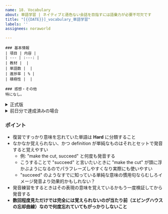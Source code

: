 ```yaml
---
name: 18. Vocabulary
about: 単語学習 | ネイティブと遜色ない会話を目指すには語彙力が必要不可欠です
title: "[{{DATE}}]_vocabulary_単語学習"
labels: ''
assignees: noraworld

---
```


```
### 基本情報
| 項目 | 内容 |
| --- | :---: |
| 教材 |  |
| 単語数 |  |
| 進捗率 | % |
| 積極性 |  |

### 感想・その他
特になし。
```

<details>
<summary>正式版</summary>

```
### 基本情報
| 項目 | 内容 |
| --- | :---: |
| 教材 |  |
| 単語数 |  |
| 進捗率 | % |
| 積極性 |  |

### 覚えるのに苦労した・すっかり忘れていた単語
* 

### 発音に苦労した・合格しなかった単語
| 単語 | 合否 | 理由・分析 |
| --- | :---: | --- |

### 感想・その他
特になし。
```
</details>

<details>
<summary>前日分で達成済みの場合</summary>

```
### 基本情報
| 項目 | 内容 |
| --- | :---: |
| 教材 |  |

### 感想・その他
前日分で達成済み。
```
</details>

### ポイント
* 復習ですっかり意味を忘れていた単語は **Hard** に分類すること
* なかなか覚えられない、かつ definition が単純なものはそれとセットで発音すると覚えやすい
    * 例: "make the cut, succeed" と何度も発音する
    * こうすることで "succeed" と言いたいときに "make the cut" が頭に浮かぶようになるのでパラフレーズしやすくなり実際にも使いやすい
    * "succeed" のようなすでに知っている単純な意味の慣用句ならむしろイメージ発音より効果的かもしれない？
* 発音練習をするときはその表現の意味を覚えているかもう一度検証してから発音する
* **数回程度見ただけでは完全には覚えられないのが当たり前（エビングハウスの忘却曲線）なので何度忘れていてもがっかりしないこと**
